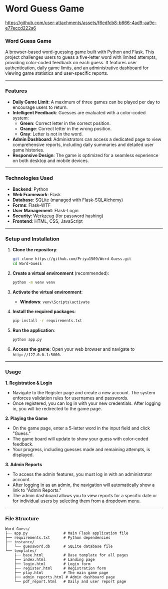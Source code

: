 # Word Guess Game




https://github.com/user-attachments/assets/f6edfcb8-b666-4ad9-aa9e-e77eccd222a6



### Word Guess Game

A browser-based word-guessing game built with Python and Flask. This project challenges users to guess a five-letter word with limited attempts, providing color-coded feedback on each guess. It features user authentication, daily game limits, and an administrative dashboard for viewing game statistics and user-specific reports.

-----

### Features
  * **Daily Game Limit**: A maximum of three games can be played per day to encourage users to return.
  * **Intelligent Feedback**: Guesses are evaluated with a color-coded system:
      * **Green**: Correct letter in the correct position.
      * **Orange**: Correct letter in the wrong position.
      * **Gray**: Letter is not in the word.
  * **Admin Dashboard**: Administrators can access a dedicated page to view comprehensive reports, including daily summaries and detailed user game histories.
  * **Responsive Design**: The game is optimized for a seamless experience on both desktop and mobile devices.

-----

### Technologies Used

  * **Backend**: Python
  * **Web Framework**: Flask
  * **Database**: SQLite (managed with Flask-SQLAlchemy)
  * **Forms**: Flask-WTF
  * **User Management**: Flask-Login
  * **Security**: Werkzeug (for password hashing)
  * **Frontend**: HTML, CSS, JavaScript

-----

### Setup and Installation

1.  **Clone the repository**:

    ```bash
    git clone https://github.com/Priya1509/Word-Guess.git
    cd Word-Guess
    ```

2.  **Create a virtual environment** (recommended):

    ```bash
    python -m venv venv
    ```

3.  **Activate the virtual environment**:

      * **Windows**: `venv\Scripts\activate`
4.  **Install the required packages**:

    ```bash
    pip install -r requirements.txt
    ```

5.  **Run the application**:

    ```bash
    python app.py
    ```

6.  **Access the game**: Open your web browser and navigate to `http://127.0.0.1:5000`.

-----

### Usage

**1. Registration & Login**

  - Navigate to the Register page and create a new account. The system enforces validation rules for usernames and passwords.
  - Once registered, you can log in with your new credentials. After logging in, you will be redirected to the game page.

**2. Playing the Game**

  - On the game page, enter a 5-letter word in the input field and click "Guess."
  - The game board will update to show your guess with color-coded feedback.
  - Your progress, including guesses made and remaining attempts, is displayed.

**3. Admin Reports**

  - To access the admin features, you must log in with an administrator account.
  - After logging in as an admin, the navigation will automatically show a link to "Admin Reports."
  - The admin dashboard allows you to view reports for a specific date or for individual users by selecting them from a dropdown menu.

-----

### File Structure

```
Word-Guess/
├── app.py                # Main Flask application file
├── requirements.txt      # Python dependencies
├── instance/
│   └── guessword.db      # SQLite database file
└── templates/
    ├── base.html         # Base template for all pages
    ├── index.html        # Landing page
    ├── login.html        # Login form
    ├── register.html     # Registration form
    ├── play.html         # The main game page
    ├── admin_reports.html # Admin dashboard page
    └── pdf_report.html   # Daily and user report page
```

